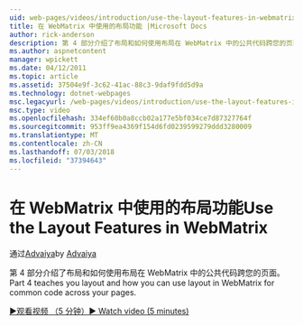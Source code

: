 ```yaml
---
uid: web-pages/videos/introduction/use-the-layout-features-in-webmatrix
title: 在 WebMatrix 中使用的布局功能 |Microsoft Docs
author: rick-anderson
description: 第 4 部分介绍了布局和如何使用布局在 WebMatrix 中的公共代码跨您的页面。
ms.author: aspnetcontent
manager: wpickett
ms.date: 04/12/2011
ms.topic: article
ms.assetid: 37504e9f-3c62-41ac-88c3-9daf9fdd5d9a
ms.technology: dotnet-webpages
msc.legacyurl: /web-pages/videos/introduction/use-the-layout-features-in-webmatrix
msc.type: video
ms.openlocfilehash: 334ef60b0a8ccb02a177e5bf034ce7d87327764f
ms.sourcegitcommit: 953ff9ea4369f154d6fd0239599279ddd3280009
ms.translationtype: MT
ms.contentlocale: zh-CN
ms.lasthandoff: 07/03/2018
ms.locfileid: "37394643"
---
```

<a name="use-the-layout-features-in-webmatrix"></a><span data-ttu-id="2fd76-103">在 WebMatrix 中使用的布局功能</span><span class="sxs-lookup"><span data-stu-id="2fd76-103">Use the Layout Features in WebMatrix</span></span>
====================
<span data-ttu-id="2fd76-104">通过[Advaiya](https://twitter.com/Advaiyasolns)</span><span class="sxs-lookup"><span data-stu-id="2fd76-104">by [Advaiya](https://twitter.com/Advaiyasolns)</span></span>

<span data-ttu-id="2fd76-105">第 4 部分介绍了布局和如何使用布局在 WebMatrix 中的公共代码跨您的页面。</span><span class="sxs-lookup"><span data-stu-id="2fd76-105">Part 4 teaches you layout and how you can use layout in WebMatrix for common code across your pages.</span></span>

[<span data-ttu-id="2fd76-106">&#9654;观看视频 （5 分钟）</span><span class="sxs-lookup"><span data-stu-id="2fd76-106">&#9654; Watch video (5 minutes)</span></span>](https://channel9.msdn.com/Blogs/ASP-NET-Site-Videos/use-the-layout-features-in-webmatrix)
